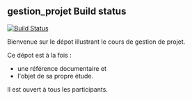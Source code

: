 gestion_projet  Build status
------------
[![Build Status](https://secure.travis-ci.org/pimpin/gestion_projet.png)](http://travis-ci.org/pimpin/gestion_projet)

Bienvenue sur le dépot illustrant le cours de gestion de projet.

Ce dépot est à la fois :
- une référence documentaire et
- l'objet de sa propre étude.

Il est ouvert à tous les participants.
